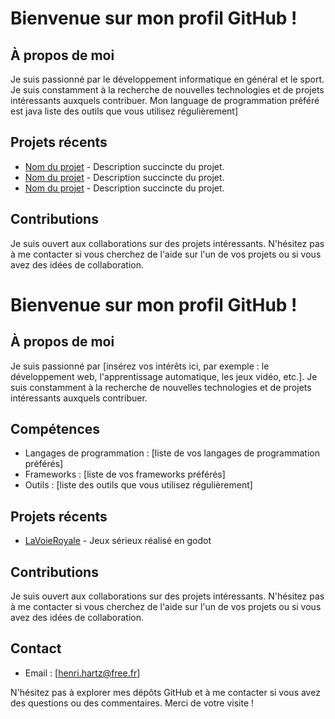 # Bienvenue sur mon profil GitHub !

## À propos de moi
Je suis passionné par le développement informatique en général et le sport.
Je suis constamment à la recherche de nouvelles technologies et de projets intéressants auxquels contribuer.
Mon language de programmation préféré est java
liste des outils que vous utilisez régulièrement]

## Projets récents
- [Nom du projet](lien_vers_le_projet) - Description succincte du projet.
- [Nom du projet](lien_vers_le_projet) - Description succincte du projet.
- [Nom du projet](lien_vers_le_projet) - Description succincte du projet.

## Contributions
Je suis ouvert aux collaborations sur des projets intéressants. N'hésitez pas à me contacter si vous cherchez de l'aide sur l'un de vos projets ou si vous avez des idées de collaboration.

# Bienvenue sur mon profil GitHub !

## À propos de moi
Je suis passionné par [insérez vos intérêts ici, par exemple : le développement web, l'apprentissage automatique, les jeux vidéo, etc.]. Je suis constamment à la recherche de nouvelles technologies et de projets intéressants auxquels contribuer.

## Compétences
- Langages de programmation : [liste de vos langages de programmation préférés]
- Frameworks : [liste de vos frameworks préférés]
- Outils : [liste des outils que vous utilisez régulièrement]

## Projets récents
- [LaVoieRoyale](https://github.com/Lykomonix/LaVoieRoyale) - Jeux sérieux réalisé en godot

## Contributions
Je suis ouvert aux collaborations sur des projets intéressants. N'hésitez pas à me contacter si vous cherchez de l'aide sur l'un de vos projets ou si vous avez des idées de collaboration.

## Contact
- Email : [henri.hartz@free.fr]

N'hésitez pas à explorer mes dépôts GitHub et à me contacter si vous avez des questions ou des commentaires. Merci de votre visite !
